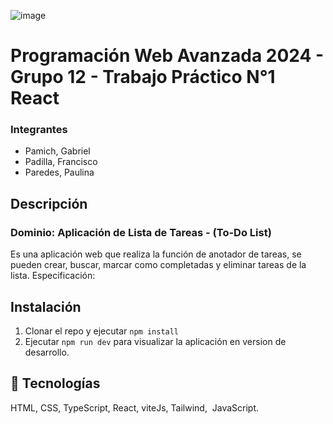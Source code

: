 ![image](https://user-images.githubusercontent.com/79814537/227503253-efff5b8d-79b8-4a2b-9e76-79800998b4d5.png)

# Programación Web Avanzada 2024 - Grupo 12 - Trabajo Práctico N°1 React


### Integrantes
- Pamich, Gabriel 
- Padilla, Francisco
- Paredes, Paulina



## Descripción
### Dominio: Aplicación de Lista de Tareas - (To-Do List)
Es una aplicación web que realiza la función de anotador de tareas, se pueden crear, buscar, marcar como completadas y eliminar tareas de la lista.
Especificación:

## Instalación
1) Clonar el repo y ejecutar ```npm install```
2) Ejecutar ```npm run dev``` para visualizar la aplicación en version de desarrollo.


## 🚀 Tecnologías
HTML, CSS, TypeScript, React, viteJs, Tailwind,  JavaScript.
